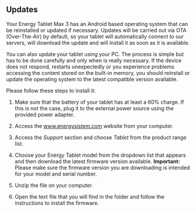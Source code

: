 ## Updates

Your Energy Tablet Max 3 has an Android based operating system that can be reinstalled or updated if necessary. Updates will be carried out via OTA (Over-The-Air) by default, so your tablet will automatically connect to our servers, will download the update and will install it as soon as it is available.

You can also update your tablet using your PC. The process is simple but has to be done carefully and only when is really necessary. If the device does not respond, restarts unexpectedly or you experience problems accessing the content stored on the built-in memory, you should reinstall or update the operating system to the latest compatible version available.

Please follow these steps to install it:

1. Make sure that the battery of your tablet has at least a 60% charge. If this is not the case, plug it to the external power source using the provided power adapter.

2. Access the www.energysistem.com website from your computer.

3. Access the *Support* section and choose *Tablet* from the product range list.

4. Choose your Energy Tablet model from the dropdown list that appears and then download the latest firmware version available.
**Important:** Please make sure the firmware version you are downloading is intended for your model and serial number.

5. Unzip the file on your computer.

6. Open the text file that you will find in the folder and follow the instructions to install the firmware.
